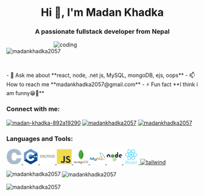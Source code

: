 <h1 align="center">Hi 👋, I'm Madan Khadka</h1> <h3 align="center">A passionate fullstack developer from Nepal</h3> <img align="right" alt="coding" width="380" src="https://hack.codingblocks.com/_nuxt/img/maingif.1646021.gif"> <p align="left"> <img src="https://komarev.com/ghpvc/?username=madankhadka2057&label=Profile%20views&color=0e75b6&style=flat" alt="madankhadka2057" /> </p> <p align="left"> <a href="https://twitter.com/" target="blank"><img src="https://img.shields.io/twitter/follow/?logo=twitter&style=for-the-badge" alt="" /></a> </p> - 💬 Ask me about **react, node, .net js, MySQL, mongoDB, ejs, oops** - 📫 How to reach me **madankhadka2057@gmail.com** - ⚡ Fun fact **I think i am funny😁🤗** <h3 align="left">Connect with me:</h3> <p align="left"> <a href="https://linkedin.com/in/madan-khadka-892a19290" target="blank"><img align="center" src="https://raw.githubusercontent.com/rahuldkjain/github-profile-readme-generator/master/src/images/icons/Social/linked-in-alt.svg" alt="madan-khadka-892a19290" height="30" width="40" /></a> <a href="https://fb.com/madankhadka2057" target="blank"><img align="center" src="https://raw.githubusercontent.com/rahuldkjain/github-profile-readme-generator/master/src/images/icons/Social/facebook.svg" alt="madankhadka2057" height="30" width="40" /></a> <a href="https://instagram.com/madankhadka2057" target="blank"><img align="center" src="https://raw.githubusercontent.com/rahuldkjain/github-profile-readme-generator/master/src/images/icons/Social/instagram.svg" alt="madankhadka2057" height="30" width="40" /></a> </p> <h3 align="left">Languages and Tools:</h3> <p align="left"> <a href="https://www.cprogramming.com/" target="_blank" rel="noreferrer"> <img src="https://raw.githubusercontent.com/devicons/devicon/master/icons/c/c-original.svg" alt="c" width="40" height="40"/> </a> <a href="https://www.w3schools.com/cpp/" target="_blank" rel="noreferrer"> <img src="https://raw.githubusercontent.com/devicons/devicon/master/icons/cplusplus/cplusplus-original.svg" alt="cplusplus" width="40" height="40"/> </a> <a href="https://expressjs.com" target="_blank" rel="noreferrer"> <img src="https://raw.githubusercontent.com/devicons/devicon/master/icons/express/express-original-wordmark.svg" alt="express" width="40" height="40"/> </a> <a href="https://developer.mozilla.org/en-US/docs/Web/JavaScript" target="_blank" rel="noreferrer"> <img src="https://raw.githubusercontent.com/devicons/devicon/master/icons/javascript/javascript-original.svg" alt="javascript" width="40" height="40"/> </a> <a href="https://www.mongodb.com/" target="_blank" rel="noreferrer"> <img src="https://raw.githubusercontent.com/devicons/devicon/master/icons/mongodb/mongodb-original-wordmark.svg" alt="mongodb" width="40" height="40"/> </a> <a href="https://www.mysql.com/" target="_blank" rel="noreferrer"> <img src="https://raw.githubusercontent.com/devicons/devicon/master/icons/mysql/mysql-original-wordmark.svg" alt="mysql" width="40" height="40"/> </a> <a href="https://nodejs.org" target="_blank" rel="noreferrer"> <img src="https://raw.githubusercontent.com/devicons/devicon/master/icons/nodejs/nodejs-original-wordmark.svg" alt="nodejs" width="40" height="40"/> </a> <a href="https://reactjs.org/" target="_blank" rel="noreferrer"> <img src="https://raw.githubusercontent.com/devicons/devicon/master/icons/react/react-original-wordmark.svg" alt="react" width="40" height="40"/> </a> <a href="https://tailwindcss.com/" target="_blank" rel="noreferrer"> <img src="https://www.vectorlogo.zone/logos/tailwindcss/tailwindcss-icon.svg" alt="tailwind" width="40" height="40"/> </a> </p> <p><img align="left" src="https://github-readme-stats.vercel.app/api/top-langs?username=madankhadka2057&show_icons=true&locale=en&layout=compact" alt="madankhadka2057" /></p> <p>&nbsp;<img align="center" src="https://github-readme-stats.vercel.app/api?username=madankhadka2057&show_icons=true&locale=en" alt="madankhadka2057" /></p> <p><img align="center" src="https://github-readme-streak-stats.herokuapp.com/?user=madankhadka2057&" alt="madankhadka2057" /></p>
